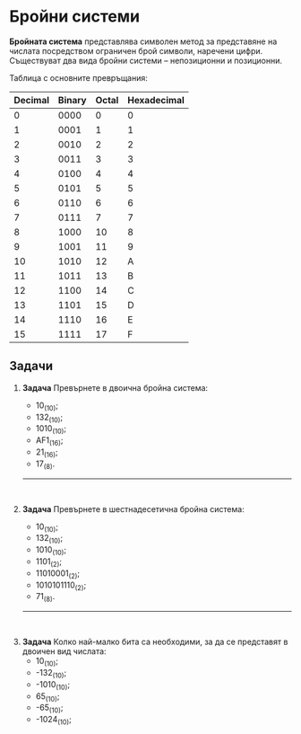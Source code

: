 # Бройни системи

**Бройната система** представлява символен метод за представяне на числата посредством ограничен брой символи, наречени цифри. Съществуват два вида бройни системи – непозиционни и позиционни.

Таблица с основните превръщания:

**Decimal**|**Binary**|**Octal**|**Hexadecimal**
-----|-----|-----|-----
0|0000|0|0
1|0001|1|1
2|0010|2|2
3|0011|3|3
4|0100|4|4
5|0101|5|5
6|0110|6|6
7|0111|7|7
8|1000|10|8
9|1001|11|9
10|1010|12|A
11|1011|13|B
12|1100|14|C
13|1101|15|D
14|1110|16|E
15|1111|17|F

## Задачи

 1. **Задача** Превърнете в двоична бройна система:

     - 10<sub>(10)</sub>;
     - 132<sub>(10)</sub>;
     - 1010<sub>(10)</sub>;
     - AF1<sub>(16)</sub>;
     - 21<sub>(16)</sub>;
     - 17<sub>(8)</sub>.

     ---

<br>

2. **Задача** Превърнете в шестнадесетична бройна система:
     - 10<sub>(10)</sub>;
     - 132<sub>(10)</sub>;
     - 1010<sub>(10)</sub>;
     - 1101<sub>(2)</sub>;
     - 11010001<sub>(2)</sub>;
     - 1010101110<sub>(2)</sub>;
     - 71<sub>(8)</sub>.

     ---

<br>

3. **Задача** Колко най-малко бита са необходими, за да се представят в двоичен вид числата:
     - 10<sub>(10)</sub>;
     - -132<sub>(10)</sub>;
     - -1010<sub>(10)</sub>;
     -  65<sub>(10)</sub>;
     - -65<sub>(10)</sub>;
     - -1024<sub>(10)</sub>;
